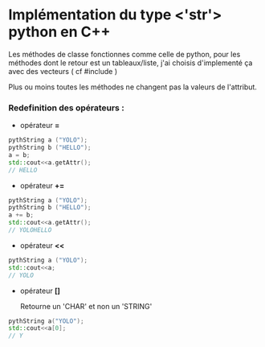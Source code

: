# Implémentation du type <'str'> python en C++

Les méthodes de classe fonctionnes comme celle de python, pour les méthodes dont le retour est un tableaux/liste, j'ai choisis d'implementé ça avec des vecteurs ( cf #include <vector> )

Plus ou moins toutes les méthodes ne changent pas la valeurs de l'attribut.

### Redefinition des opérateurs :

* opérateur **=**

```c++
pythString a ("YOLO");
pythString b ("HELLO");
a = b;
std::cout<<a.getAttr();
// HELLO
```

* opérateur **+=**

```c++
pythString a ("YOLO");
pythString b ("HELLO");
a += b;
std::cout<<a.getAttr();
// YOLOHELLO
```

* opérateur **<<**

```c++
pythString a ("YOLO");
std::cout<<a;
// YOLO
```

* opérateur **[]**

  Retourne un 'CHAR' et non un 'STRING'

```c++
pythString a("YOLO");
std::cout<<a[0];
// Y
```

